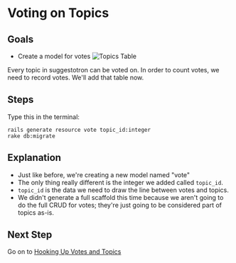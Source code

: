 # Voting on Topics
## Goals
* Create a model for votes
![Topics Table](/images/curriculum/votes_table.png)

Every topic in suggestotron can be voted on. In order to count votes, we need to record votes. We'll add that table now.

## Steps
Type this in the terminal:

```text
rails generate resource vote topic_id:integer
rake db:migrate
```

## Explanation
* Just like before, we're creating a new model named "vote"
* The only thing really different is the integer we added called `topic_id`.
* `topic_id` is the data we need to draw the line between votes and topics.
* We didn't generate a full scaffold this time because we aren't
going to do the full CRUD for votes; they're just going to be
considered part of topics as-is.

## Next Step
Go on to [Hooking Up Votes and Topics](hooking_up_votes_and_topics)
